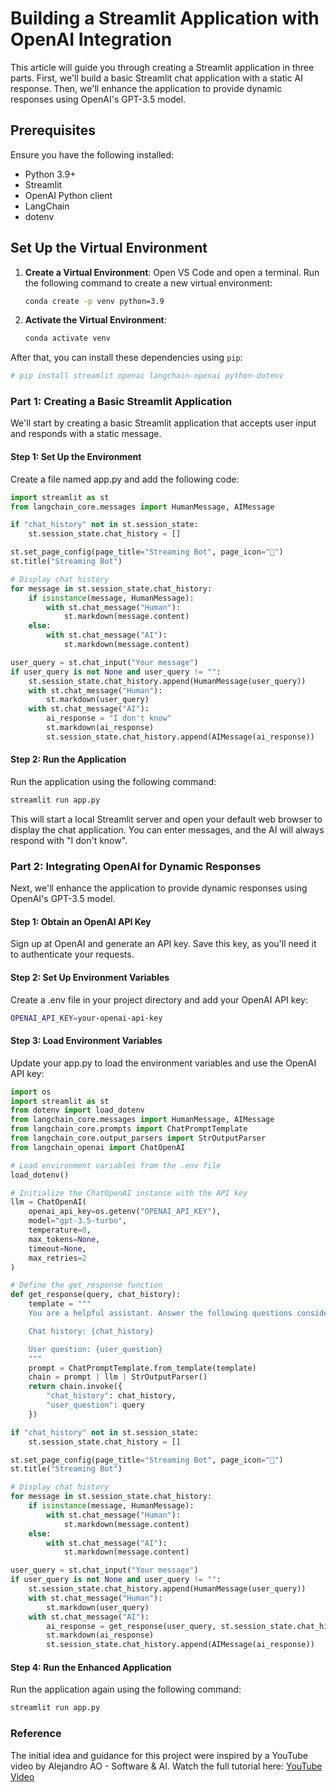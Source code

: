 # Building a Streamlit Application with OpenAI Integration

This article will guide you through creating a Streamlit application in three parts. First, we'll build a basic Streamlit chat application with a static AI response. Then, we'll enhance the application to provide dynamic responses using OpenAI's GPT-3.5 model. 

## Prerequisites

Ensure you have the following installed:
- Python 3.9+
- Streamlit
- OpenAI Python client
- LangChain
- dotenv

## Set Up the Virtual Environment

1. **Create a Virtual Environment**:
   Open VS Code and open a terminal. Run the following command to create a new virtual environment:

    ```sh
    conda create -p venv python=3.9
    ```

2. **Activate the Virtual Environment**:
    ```sh
    conda activate venv
    ```

After that, you can install these dependencies using `pip`:

```sh
# pip install streamlit openai langchain-openai python-dotenv
```
### Part 1: Creating a Basic Streamlit Application
We'll start by creating a basic Streamlit application that accepts user input and responds with a static message.

#### Step 1: Set Up the Environment
Create a file named app.py and add the following code:
```python
import streamlit as st
from langchain_core.messages import HumanMessage, AIMessage

if "chat_history" not in st.session_state:
    st.session_state.chat_history = []

st.set_page_config(page_title="Streaming Bot", page_icon="🤖")
st.title("Streaming Bot")

# Display chat history
for message in st.session_state.chat_history:
    if isinstance(message, HumanMessage):
        with st.chat_message("Human"):
            st.markdown(message.content)
    else:
        with st.chat_message("AI"):
            st.markdown(message.content)

user_query = st.chat_input("Your message")
if user_query is not None and user_query != "":
    st.session_state.chat_history.append(HumanMessage(user_query))
    with st.chat_message("Human"):
        st.markdown(user_query)
    with st.chat_message("AI"):
        ai_response = "I don't know"
        st.markdown(ai_response)
        st.session_state.chat_history.append(AIMessage(ai_response))
```

#### Step 2: Run the Application
Run the application using the following command:
```sh
streamlit run app.py
```
This will start a local Streamlit server and open your default web browser to display the chat application. You can enter messages, and the AI will always respond with "I don't know".

### Part 2: Integrating OpenAI for Dynamic Responses
Next, we'll enhance the application to provide dynamic responses using OpenAI's GPT-3.5 model.

#### Step 1: Obtain an OpenAI API Key
Sign up at OpenAI and generate an API key. Save this key, as you'll need it to authenticate your requests.

#### Step 2: Set Up Environment Variables
Create a .env file in your project directory and add your OpenAI API key:
```sh
OPENAI_API_KEY=your-openai-api-key
```
#### Step 3: Load Environment Variables
Update your app.py to load the environment variables and use the OpenAI API key:
```python
import os
import streamlit as st
from dotenv import load_dotenv
from langchain_core.messages import HumanMessage, AIMessage
from langchain_core.prompts import ChatPromptTemplate
from langchain_core.output_parsers import StrOutputParser
from langchain_openai import ChatOpenAI

# Load environment variables from the .env file
load_dotenv()

# Initialize the ChatOpenAI instance with the API key
llm = ChatOpenAI(
    openai_api_key=os.getenv("OPENAI_API_KEY"),
    model="gpt-3.5-turbo",
    temperature=0,
    max_tokens=None,
    timeout=None,
    max_retries=2
)

# Define the get_response function
def get_response(query, chat_history):
    template = """
    You are a helpful assistant. Answer the following questions considering the chat history:

    Chat history: {chat_history}

    User question: {user_question}
    """
    prompt = ChatPromptTemplate.from_template(template)
    chain = prompt | llm | StrOutputParser()
    return chain.invoke({
        "chat_history": chat_history,
        "user_question": query
    })

if "chat_history" not in st.session_state:
    st.session_state.chat_history = []

st.set_page_config(page_title="Streaming Bot", page_icon="🤖")
st.title("Streaming Bot")

# Display chat history
for message in st.session_state.chat_history:
    if isinstance(message, HumanMessage):
        with st.chat_message("Human"):
            st.markdown(message.content)
    else:
        with st.chat_message("AI"):
            st.markdown(message.content)

user_query = st.chat_input("Your message")
if user_query is not None and user_query != "":
    st.session_state.chat_history.append(HumanMessage(user_query))
    with st.chat_message("Human"):
        st.markdown(user_query)
    with st.chat_message("AI"):
        ai_response = get_response(user_query, st.session_state.chat_history)
        st.markdown(ai_response)
        st.session_state.chat_history.append(AIMessage(ai_response))
```
#### Step 4: Run the Enhanced Application
Run the application again using the following command:
```sh
streamlit run app.py
```
### Reference

The initial idea and guidance for this project were inspired by a YouTube video by Alejandro AO - Software & AI. Watch the full tutorial here: [YouTube Video](https://www.youtube.com/watch?v=zKGeRWjJlTU&ab_channel=AlejandroAO-Software%26Ai)
